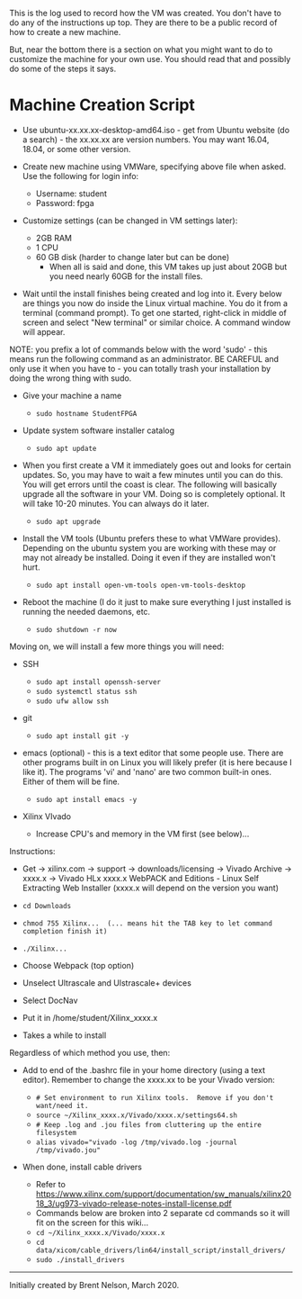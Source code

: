 This is the log used to record how the VM was created.    You don't have to do any of the instructions up top.  They are there to be a public record of how to create a new machine.

But, near the bottom there is a section on what you might want to do to customize the machine for your own use.  You should read that and possibly do some of the steps it says.

# Machine Creation Script
* Use ubuntu-xx.xx.xx-desktop-amd64.iso - get from Ubuntu website (do a search) - the xx.xx.xx are version numbers.  You may want 16.04, 18.04, or some other version.

* Create new machine using VMWare, specifying above file when asked.  Use the following for login info:
  * Username: student
  * Password: fpga

* Customize settings (can be changed in VM settings later):
  * 2GB RAM
  * 1 CPU
  * 60 GB disk (harder to change later but can be done)
    * When all is said and done, this VM takes up just about 20GB but you need nearly 60GB for the install files.

* Wait until the install finishes being created and log into it.  Every below are things you now do inside the Linux virtual machine.  You do it from a terminal (command prompt).  To get one started, right-click in middle of screen and select "New terminal" or similar choice.  A command window will appear.

NOTE: you prefix a lot of commands below with the word 'sudo' - this means run the following command as an administrator.  BE CAREFUL and only use it when you have to - you can totally trash your installation by doing the wrong thing with sudo.

* Give your machine a name
  * ``sudo hostname StudentFPGA``

* Update system software installer catalog
  * ``sudo apt update``

* When you first create a VM it immediately goes out and looks for
certain updates.  So, you may have to wait a few minutes until you
can do this.  You will get errors until the coast is clear.  The following 
will basically upgrade all the software in your VM.  Doing so is completely optional. 
It will take 10-20 minutes.  You can always do it later.
  * ``sudo apt upgrade``

* Install the VM tools (Ubuntu prefers these to what VMWare provides).  
Depending on the ubuntu system you are working with these may or may not already 
be installed.  Doing it even if they are installed won't hurt.
  * ``sudo apt install open-vm-tools open-vm-tools-desktop``

* Reboot the machine (I do it just to make sure everything I just installed is running
the needed daemons, etc.
  * ``sudo shutdown -r now``

Moving on, we will install a few more things you will need:
* SSH
  * ``sudo apt install openssh-server``
  * ``sudo systemctl status ssh``
  * ``sudo ufw allow ssh``

* git
  * ``sudo apt install git -y``

* emacs (optional) - this is a text editor that some people use.  There are other programs built in on Linux you will likely prefer (it is here because I like it).  The programs 'vi' and 'nano' are two common built-in ones.  Either of them will be fine.
  * ``sudo apt install emacs -y``

* Xilinx VIvado
  * Increase CPU's and memory in the VM first (see below)...  

Instructions:
  * Get -> xilinx.com -> support -> downloads/licensing -> Vivado Archive -> xxxx.x -> Vivado HLx xxxx.x WebPACK and Editions - Linux Self Extracting Web Installer (xxxx.x will depend on the version you want)
  * ``cd Downloads``
  * ``chmod 755 Xilinx...  (... means hit the TAB key to let command completion finish it)``
  * ``./Xilinx...``

  * Choose Webpack (top option)
  * Unselect Ultrascale and Ulstrascale+ devices
  * Select DocNav
  * Put it in /home/student/Xilinx_xxxx.x
  * Takes a while to install

Regardless of which method you use, then:
* Add to end of the .bashrc file in your home directory (using a text editor).  Remember
to change the xxxx.xx to be your Vivado version:
  * ``# Set environment to run Xilinx tools.  Remove if you don't want/need it.``
  * ``source ~/Xilinx_xxxx.x/Vivado/xxxx.x/settings64.sh``
  * ``# Keep .log and .jou files from cluttering up the entire filesystem``
  * ``alias vivado="vivado -log /tmp/vivado.log -journal /tmp/vivado.jou"``

* When done, install cable drivers
  * Refer to https://www.xilinx.com/support/documentation/sw_manuals/xilinx2018_3/ug973-vivado-release-notes-install-license.pdf
  * Commands below are broken into 2 separate cd commands so it will fit on the screen for this wiki...
  * ``cd ~/Xilinx_xxxx.x/Vivado/xxxx.x``
  * ``cd data/xicom/cable_drivers/lin64/install_script/install_drivers/``
  * ``sudo ./install_drivers``

--------------------------
Initially created by Brent Nelson, March 2020.